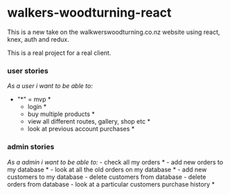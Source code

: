 # walkers-woodturning-react
This is a new take on the walkwerswoodturning.co.nz website using react, knex, auth and redux.

This is a real project for a real client.

### user stories
*As a user i want to be able to:*
* "*" = mvp *
  - login *
  - buy multiple products *
  - view all different routes, gallery, shop etc *
  - look at previous account purchases *
  
  
  
### admin stories
  *As a admin i want to be able to:*
    - check all my orders *
    - add new orders to my database *
    - look at all the old orders on my database *
    - add new customers to my database
    - delete customers from database
    - delete orders from database
    - look at a particular customers purchase history *
